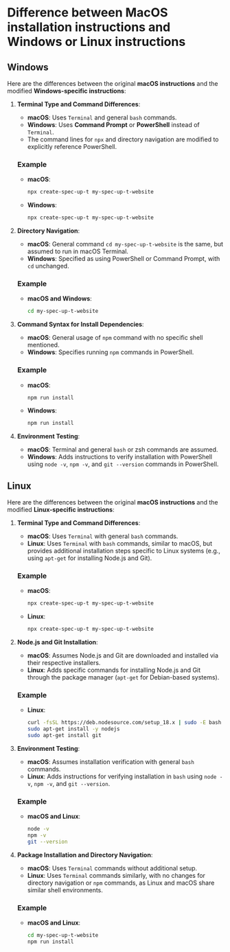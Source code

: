 # Difference between MacOS installation instructions and Windows or Linux instructions

## Windows

Here are the differences between the original **macOS instructions** and the modified **Windows-specific instructions**:

1. **Terminal Type and Command Differences**:
   - **macOS**: Uses `Terminal` and general `bash` commands.
   - **Windows**: Uses **Command Prompt** or **PowerShell** instead of `Terminal`.
   - The command lines for `npx` and directory navigation are modified to explicitly reference PowerShell.

   ### Example
   - **macOS**: 
     ```bash
     npx create-spec-up-t my-spec-up-t-website
     ```
   - **Windows**:
     ```powershell
     npx create-spec-up-t my-spec-up-t-website
     ```

2. **Directory Navigation**:
   - **macOS**: General command `cd my-spec-up-t-website` is the same, but assumed to run in macOS Terminal.
   - **Windows**: Specified as using PowerShell or Command Prompt, with `cd` unchanged.

   ### Example
   - **macOS and Windows**:
     ```bash
     cd my-spec-up-t-website
     ```

3. **Command Syntax for Install Dependencies**:
   - **macOS**: General usage of `npm` command with no specific shell mentioned.
   - **Windows**: Specifies running `npm` commands in PowerShell.

   ### Example
   - **macOS**:
     ```bash
     npm run install
     ```
   - **Windows**:
     ```powershell
     npm run install
     ```

4. **Environment Testing**:
   - **macOS**: Terminal and general `bash` or zsh commands are assumed.
   - **Windows**: Adds instructions to verify installation with PowerShell using `node -v`, `npm -v`, and `git --version` commands in PowerShell.

## Linux

Here are the differences between the original **macOS instructions** and the modified **Linux-specific instructions**:

1. **Terminal Type and Command Differences**:
   - **macOS**: Uses `Terminal` with general `bash` commands.
   - **Linux**: Uses `Terminal` with `bash` commands, similar to macOS, but provides additional installation steps specific to Linux systems (e.g., using `apt-get` for installing Node.js and Git).

   ### Example
   - **macOS**:
     ```bash
     npx create-spec-up-t my-spec-up-t-website
     ```
   - **Linux**:
     ```bash
     npx create-spec-up-t my-spec-up-t-website
     ```

2. **Node.js and Git Installation**:
   - **macOS**: Assumes Node.js and Git are downloaded and installed via their respective installers.
   - **Linux**: Adds specific commands for installing Node.js and Git through the package manager (`apt-get` for Debian-based systems).

   ### Example
   - **Linux**:
     ```bash
     curl -fsSL https://deb.nodesource.com/setup_18.x | sudo -E bash -
     sudo apt-get install -y nodejs
     sudo apt-get install git
     ```

3. **Environment Testing**:
   - **macOS**: Assumes installation verification with general `bash` commands.
   - **Linux**: Adds instructions for verifying installation in `bash` using `node -v`, `npm -v`, and `git --version`.

   ### Example
   - **macOS and Linux**:
     ```bash
     node -v
     npm -v
     git --version
     ```

4. **Package Installation and Directory Navigation**:
   - **macOS**: Uses `Terminal` commands without additional setup.
   - **Linux**: Uses `Terminal` commands similarly, with no changes for directory navigation or `npm` commands, as Linux and macOS share similar shell environments.

   ### Example
   - **macOS and Linux**:
     ```bash
     cd my-spec-up-t-website
     npm run install
     ```